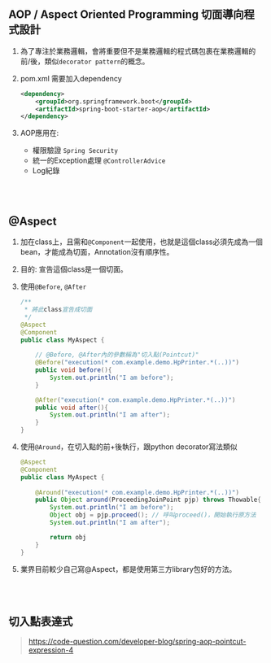 ## AOP / Aspect Oriented Programming 切面導向程式設計
1. 為了專注於業務邏輯，會將重要但不是業務邏輯的程式碼包裹在業務邏輯的前/後，類似`decorator pattern`的概念。
2. pom.xml 需要加入dependency

    ```xml
    <dependency>
        <groupId>org.springframework.boot</groupId>
        <artifactId>spring-boot-starter-aop</artifactId>
    </dependency>
    ```

3. AOP應用在:

    * 權限驗證 `Spring Security`
    * 統一的Exception處理 `@ControllerAdvice`
    * Log紀錄


<br/>

<br/>

## @Aspect
1. 加在class上，且需和`@Component`一起使用，也就是這個class必須先成為一個bean，才能成為切面，Annotation沒有順序性。
2. 目的: 宣告這個class是一個切面。

3. 使用`@Before`, `@After`
    ```java
    /**
     * 將此class宣告成切面
     */
    @Aspect
    @Component
    public class MyAspect {
        
        // @Before, @After內的參數稱為"切入點(Pointcut)"
        @Before("execution(* com.example.demo.HpPrinter.*(..))")
        public void before(){
            System.out.println("I am before");
        }

        @After("execution(* com.example.demo.HpPrinter.*(..))")
        public void after(){
            System.out.println("I am after");
        }
    }
    ```

4. 使用`@Around`，在切入點的前+後執行，跟python decorator寫法類似

    ```java
    @Aspect
    @Component
    public class MyAspect {
        
        @Around("execution(* com.example.demo.HpPrinter.*(..))")
        public Object around(ProceedingJoinPoint pjp) throws Thowable{
            System.out.println("I am before");
            Object obj = pjp.proceed(); // 呼叫proceed()，開始執行原方法
            System.out.println("I am after");

            return obj
        }
    }
    ```
5. 業界目前較少自己寫@Aspect，都是使用第三方library包好的方法。

<br/>

<br/>

## 切入點表達式
> https://code-question.com/developer-blog/spring-aop-pointcut-expression-4

<br/>

<br/>

<br/>

<br/>

